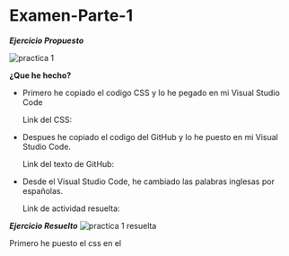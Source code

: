 # Examen-Parte-1
***Ejercicio Propuesto***

![practica 1](https://user-images.githubusercontent.com/73166385/102475450-29f3a600-405a-11eb-93de-72b821562da8.PNG)

**¿Que he hecho?**
* Primero he copiado el codigo CSS y lo he pegado en mi Visual Studio Code

   Link del CSS: 
  
* Despues he copiado el codigo del GitHub y lo he puesto en mi Visual Studio Code.
 
   Link del texto de GitHub: 

* Desde el Visual Studio Code, he cambiado las palabras inglesas por españolas.

   Link de actividad resuelta: 

***Ejercicio Resuelto***
![practica 1 resuelta](https://user-images.githubusercontent.com/73166385/102477191-51e40900-405c-11eb-83b3-89c1aca69504.PNG)





















Primero he puesto el css en el <style>, a continuacion copiaremos el codigo que aparece en el enunciado y los pegaremos en nuestro Visual Studio Code. 
Ahora, editaremos el texto que acabamos de pegar, para ello usaremos uns comandos que sirven para modificar el texto y/añadirle elementos. Por ejemplo el strong, el br, el time, el h1/h2, el li, el a, el dt/dd/dl.
